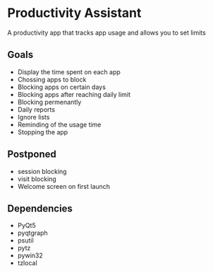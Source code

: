 # Productivity Assistant

A productivity app that tracks app usage and allows you to set limits

## Goals

- Display the time spent on each app
- Chossing apps to block
- Blocking apps on certain days
- Blocking apps after reaching daily limit
- Blocking permenantly
- Daily reports
- Ignore lists
- Reminding of the usage time
- Stopping the app

## Postponed

- session blocking
- visit blocking
- Welcome screen on first launch

## Dependencies

- PyQt5
- pyqtgraph
- psutil
- pytz
- pywin32
- tzlocal
